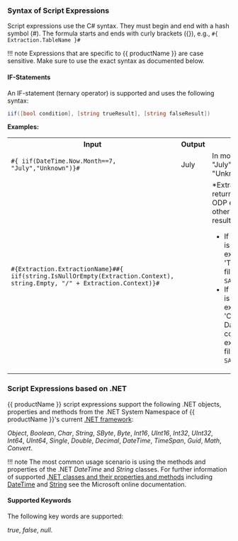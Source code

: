 
### Syntax of Script Expressions

Script expressions use the C# syntax. 
They must begin and end with a hash symbol (#). The formula starts and ends with curly brackets ({}), e.g., `#{ Extraction.TableName }# `

!!! note
	Expressions that are specific to {{ productName }} are case sensitive. Make sure to use the exact syntax as documented below.

#### IF-Statements 

An IF-statement (ternary operator) is supported and uses the following syntax: 

``` c#
iif([bool condition], [string trueResult], [string falseResult])
``` 

**Examples:** 

<table>
  <tr>
    <th width="30%">Input</th>
    <th>Output</th>
    <th>Description</th>
  </tr>
  <tr>
    <td><code>#{ iif(DateTime.Now.Month==7, "July","Unknown")}#</code></td>
    <td>July </td>
    <td>In month 7 the output is "July", all else is "Unknown".</td>
  </tr>
  <tr>
    <td><code>#{Extraction.ExtractionName}##{ iif(string.IsNullOrEmpty(Extraction.Context), string.Empty, "/" + Extraction.Context)}#</code></td>
    <td> </td>
    <td>*Extraction.Context* returns a result only with ODP extractions. With all other extraction types the result is empty. <ul>
		<li>If the extraction name is 'SAP_1' and the extraction type is 'Table', the resulting file path would be <code>SAP_1/[filename]</code>. </li>
		<li>If the extraction name is 'SAP_2' and the extraction type is 'ODP' and a SAP DataSource (extraction context: SAPI) is being extracted, the resulting file path would be <code>SAP_2/SAPI/[filename]</code>. </li>
		</ul>
	</td>
  </tr>
</table>


### Script Expressions based on .NET 

{{ productName }} script expressions support the following .NET objects, properties and methods from the .NET System Namespace of {{ productName }}'s current [.NET framework](../setup/requirements.md#other-applications-and-frameworks):

*Object*, *Boolean*, *Char*, *String*, *SByte*, *Byte*, *Int16*, *UInt16*, *Int32*, *UInt32*, *Int64*, *UInt64*, *Single*, *Double*, *Decimal*, *DateTime*, *TimeSpan*, *Guid*, *Math*, *Convert*.

!!! note
	The most common usage scenario is using the methods and properties of the .NET *DateTime* and *String* classes. 
	For further information of supported [.NET classes and their properties and methods](https://docs.microsoft.com/en-us/dotnet/api/system?redirectedfrom=MSDN&view=netframework-4.7.2) including [DateTime](https://docs.microsoft.com/en-us/dotnet/api/system.datetime?view=net-5.0) and [String](https://docs.microsoft.com/en-us/dotnet/api/system.string?view=netframework-4.7.2) see the Microsoft online documentation.

#### Supported Keywords
The following key words are supported: 

*true*, *false*, *null*.
